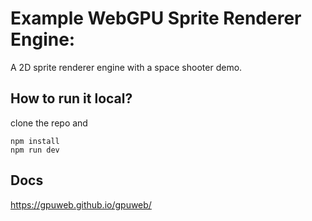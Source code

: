 # Example WebGPU Sprite Renderer Engine:

A 2D sprite renderer engine with a space shooter demo.

## How to run it local?

clone the repo and

```
npm install
npm run dev
```

## Docs

https://gpuweb.github.io/gpuweb/
